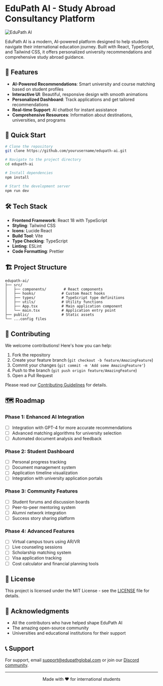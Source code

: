 # EduPath AI - Study Abroad Consultancy Platform

![EduPath AI](https://images.unsplash.com/photo-1523050854058-8df90110c9f1?auto=format&fit=crop&q=80&w=1200)

EduPath AI is a modern, AI-powered platform designed to help students navigate their international education journey. Built with React, TypeScript, and Tailwind CSS, it offers personalized university recommendations and comprehensive study abroad guidance.

## 🌟 Features

- **AI-Powered Recommendations**: Smart university and course matching based on student profiles
- **Interactive UI**: Beautiful, responsive design with smooth animations
- **Personalized Dashboard**: Track applications and get tailored recommendations
- **Real-time Support**: AI chatbot for instant assistance
- **Comprehensive Resources**: Information about destinations, universities, and programs

## 🚀 Quick Start

```bash
# Clone the repository
git clone https://github.com/yourusername/edupath-ai.git

# Navigate to the project directory
cd edupath-ai

# Install dependencies
npm install

# Start the development server
npm run dev
```

## 🛠️ Tech Stack

- **Frontend Framework**: React 18 with TypeScript
- **Styling**: Tailwind CSS
- **Icons**: Lucide React
- **Build Tool**: Vite
- **Type Checking**: TypeScript
- **Linting**: ESLint
- **Code Formatting**: Prettier

## 🏗️ Project Structure

```
edupath-ai/
├── src/
│   ├── components/        # React components
│   ├── hooks/            # Custom React hooks
│   ├── types/            # TypeScript type definitions
│   ├── utils/            # Utility functions
│   ├── App.tsx           # Main application component
│   └── main.tsx          # Application entry point
├── public/               # Static assets
└── ...config files
```

## 🤝 Contributing

We welcome contributions! Here's how you can help:

1. Fork the repository
2. Create your feature branch (`git checkout -b feature/AmazingFeature`)
3. Commit your changes (`git commit -m 'Add some AmazingFeature'`)
4. Push to the branch (`git push origin feature/AmazingFeature`)
5. Open a Pull Request

Please read our [Contributing Guidelines](CONTRIBUTING.md) for details.

## 🗺️ Roadmap

### Phase 1: Enhanced AI Integration
- [ ] Integration with GPT-4 for more accurate recommendations
- [ ] Advanced matching algorithms for university selection
- [ ] Automated document analysis and feedback

### Phase 2: Student Dashboard
- [ ] Personal progress tracking
- [ ] Document management system
- [ ] Application timeline visualization
- [ ] Integration with university application portals

### Phase 3: Community Features
- [ ] Student forums and discussion boards
- [ ] Peer-to-peer mentoring system
- [ ] Alumni network integration
- [ ] Success story sharing platform

### Phase 4: Advanced Features
- [ ] Virtual campus tours using AR/VR
- [ ] Live counseling sessions
- [ ] Scholarship matching system
- [ ] Visa application tracking
- [ ] Cost calculator and financial planning tools

## 📝 License

This project is licensed under the MIT License - see the [LICENSE](LICENSE) file for details.

## 🙏 Acknowledgments

- All the contributors who have helped shape EduPath AI
- The amazing open-source community
- Universities and educational institutions for their support

## 📞 Support

For support, email support@edupathglobal.com or join our [Discord community](https://discord.gg/edupathglobal).

---

<p align="center">Made with ❤️ for international students</p>